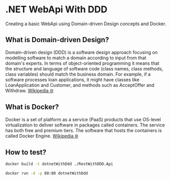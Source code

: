 ﻿# .NET WebApi With DDD
Creating a basic WebApi using Domain-driven Design concepts and Docker.

## What is Domain-driven Design?
Domain-driven design (DDD) is a software design approach focusing on modelling software to match a domain according to input from that domain's experts.
In terms of object-oriented programming it means that the structure and language of software code (class names, class methods, class variables) should match the business domain. For example, if a software processes loan applications, it might have classes like LoanApplication and Customer, and methods such as AcceptOffer and Withdraw. [Wikipedia 🌐](https://en.wikipedia.org/wiki/Domain-driven_design)

## What is Docker?
Docker is a set of platform as a service (PaaS) products that use OS-level virtualization to deliver software in packages called containers. The service has both free and premium tiers. The software that hosts the containers is called Docker Engine. [Wikipedia 🌐](https://en.wikipedia.org/wiki/Docker_(software))

## How to test?
```bash
docker build -t dotnetWithDdd ./RestWithDDD.Api

docker run -d -p 80:80 dotnetWithDdd
```